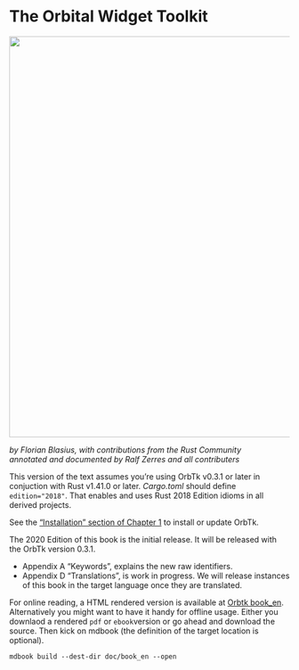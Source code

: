 # The Orbital Widget Toolkit

[<img src="img/orbtk_planet.svg" width="720"/>](img/orbtk_planet.svg)

*by Florian Blasius, with contributions from the Rust Community* <br>
*annotated and documented by Ralf Zerres and all contributers*

This version of the text assumes you’re using OrbTk v0.3.1 or later in
conjuction with Rust v1.41.0 or later. *Cargo.toml* should define
`edition="2018"`. That enables and uses Rust 2018 Edition idioms in
all derived projects.

See the [“Installation” section of Chapter 1][install]
to install or update OrbTk.

The 2020 Edition of this book is the initial release. It will be
released with the OrbTk version 0.3.1.

- Appendix A “Keywords”, explains the new raw identifiers.
- Appendix D “Translations”, is work in progress. We will release
  instances of this book in the target language once they are translated.

For online reading, a HTML rendered version is available at [Orbtk
book_en][orbtk_book_en]. Alternatively you might want to have it handy
for offline usage. Either you downlaod a rendered `pdf` or
`ebook`version or go ahead and download the source. Then kick on
mdbook (the definition of the target location is optional).

```console
mdbook build --dest-dir doc/book_en --open
```

<!---
This text is available in [paperback and ebook format from No Starch Press][nsprust].
-->

[install]: https://doc.redox-os.org/orbtk-book/ch01-01-installation.html
[nsprust]: https://nostarch.com/orbtk
[orbtk_book_en]: https://www.redox-os.org/orbtk-book/book-en/doc/book-en
